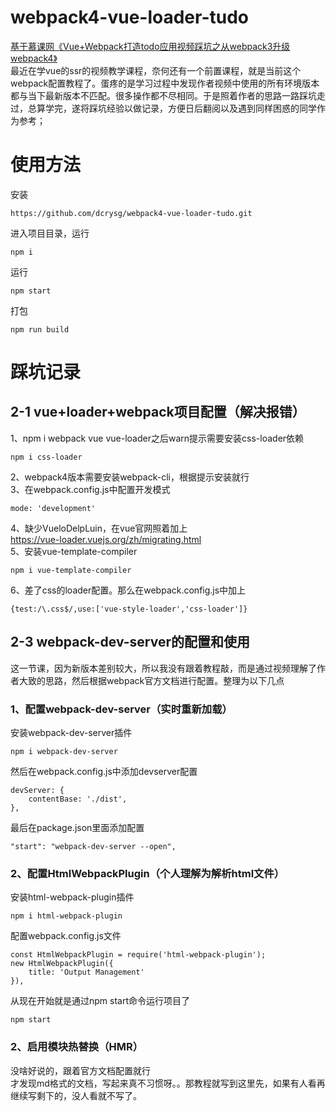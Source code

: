 # webpack4-vue-loader-tudo
[基于慕课网《Vue+Webpack打造todo应用视频踩坑之从webpack3升级webpack4》](https://www.imooc.com/video/16402)<br> 
最近在学vue的ssr的视频教学课程，奈何还有一个前置课程，就是当前这个webpack配置教程了。蛋疼的是学习过程中发现作者视频中使用的所有环境版本都与当下最新版本不匹配。很多操作都不尽相同。于是照着作者的思路一路踩坑走过，总算学完，遂将踩坑经验以做记录，方便日后翻阅以及遇到同样困惑的同学作为参考；<br>
# 使用方法
安装
```
https://github.com/dcrysg/webpack4-vue-loader-tudo.git
```
进入项目目录，运行 
```
npm i

```
运行 
```
npm start
```
打包 
```
npm run build
```
# 踩坑记录
## 2-1 vue+loader+webpack项目配置（解决报错）<br>
1、npm i webpack vue vue-loader之后warn提示需要安装css-loader依赖
```
npm i css-loader
```
2、webpack4版本需要安装webpack-cli，根据提示安装就行<br>
3、在webpack.config.js中配置开发模式
```
mode: 'development'
```
4、缺少VueloDelpLuin，在vue官网照着加上
<br>https://vue-loader.vuejs.org/zh/migrating.html<br>
5、安装vue-template-compiler
```
npm i vue-template-compiler
```
6、差了css的loader配置。那么在webpack.config.js中加上
```
{test:/\.css$/,use:['vue-style-loader','css-loader']}
```
## 2-3 webpack-dev-server的配置和使用<br>
这一节课，因为新版本差别较大，所以我没有跟着教程敲，而是通过视频理解了作者大致的思路，然后根据webpack官方文档进行配置。整理为以下几点<br>
### 1、配置webpack-dev-server（实时重新加载）
安装webpack-dev-server插件 
```
npm i webpack-dev-server
```
然后在webpack.config.js中添加devserver配置
```
devServer: {
    contentBase: './dist',
},
```
最后在package.json里面添加配置
```
"start": "webpack-dev-server --open",
```
### 2、配置HtmlWebpackPlugin（个人理解为解析html文件）
安装html-webpack-plugin插件
```
npm i html-webpack-plugin
```
配置webpack.config.js文件
```
const HtmlWebpackPlugin = require('html-webpack-plugin');
new HtmlWebpackPlugin({
    title: 'Output Management'
}),
```
从现在开始就是通过npm start命令运行项目了
```
npm start
```
### 2、启用模块热替换（HMR）
没啥好说的，跟着官方文档配置就行<br>
才发现md格式的文档，写起来真不习惯呀。。那教程就写到这里先，如果有人看再继续写剩下的，没人看就不写了。
